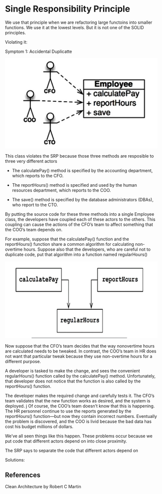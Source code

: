 # Single Responsibility Principle

We use that principle when we are refactoring large
functoins into smaller functions. We use it at the lowest
levels. But it is not one of the SOLID principles.

Violating it:

Symptom 1: Accidental Duplicatte

![img](./violations-srp.jpeg)

This class violates the SRP because those three methods are
resposible to three very different actors

* The calculatePay() method is specified by the accounting
department, which reports to the CFO.

* The reportHours() method is specified and used by the
human resources department, which reports to the COO.

* The save() method is specified by the database
administrators (DBAs), who report to the CTO.

By putting the source code for these three methods into a single
Employee class, the developers have coupled each of these
actors to the others. This coupling can cause the actions of the
CFO’s team to affect something that the COO’s team depends
on.

For example, suppose that the calculatePay() function and
the reportHours() function share a common algorithm for
calculating non-overtime hours. Suppose also that the
developers, who are careful not to duplicate code, put that
algorithm into a function named regularHours()

![img2](./shared-algorithm.jpeg)

Now suppose that the CFO’s team decides that the way nonovertime hours are calculated needs to be tweaked. In contrast,
the COO’s team in HR does not want that particular tweak
because they use non-overtime hours for a different purpose.

A developer is tasked to make the change, and sees the
convenient regularHours() function called by the
calculatePay() method. Unfortunately, that developer does
not notice that the function is also called by the
reportHours() function.

The developer makes the required change and carefully tests it.
The CFO’s team validates that the new function works as
desired, and the system is deployed.
j
Of course, the COO’s team doesn’t know that this is happening.
The HR personnel continue to use the reports generated by the
reportHours() function—but now they contain incorrect
numbers. Eventually the problem is discovered, and the COO is
livid because the bad data has cost his budget millions of
dollars.

We’ve all seen things like this happen. These problems occur
because we put code that different actors depend on into close
proximity. 

The SRP says to separate the code that different
actors depend on



Solutions:



## References

Clean Architecture by Robert C Martin
